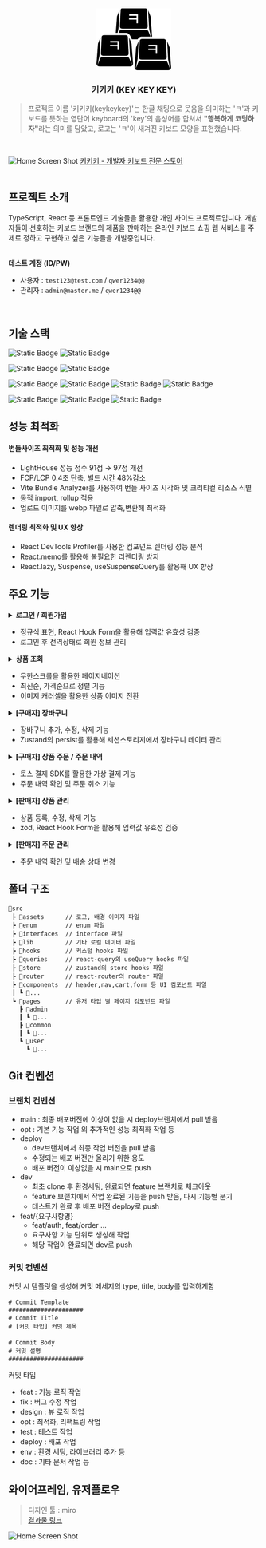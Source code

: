 <br/>
<br/>

<div align="center">
<img src="src/assets/logo-jpg.jpg" width="150px">
<h3>키키키 (KEY KEY KEY)</h3>
</div>

> 프로젝트 이름 '키키키(keykeykey)'는 한글 채팅으로 웃음을 의미하는 'ㅋ'과 키보드를 뜻하는 영단어 keyboard의 'key'의 음성어를 합쳐서 <strong>"행복하게 코딩하자"</strong>라는 의미를 담았고, 로고는 'ㅋ'이 새겨진 키보드 모양을 표현했습니다.

<br>

![Home Screen Shot](https://raw.githubusercontent.com/k-impossible/my-assets/main/keykeykey/home.webp?token=GHSAT0AAAAAACQK7BWKBC2UX4ZQH2MSGVLGZWQDF3A)
[키키키 - 개발자 키보드 전문 스토어](https://keykeykey.store)
<br>
<br>

## 프로젝트 소개

TypeScript, React 등 프론트엔드 기술들을 활용한 개인 사이드 프로젝트입니다. 개발자들이 선호하는 키보드 브랜드의 제품을 판매하는 온라인 키보드 쇼핑 웹 서비스를 주제로 정하고 구현하고 싶은 기능들을 개발중입니다. <br><br>

<strong>테스트 계정 (ID/PW)</strong>

- 사용자 : `test123@test.com` / `qwer1234@@`
- 관리자 : `admin@master.me` / `qwer1234@@`

<br>

## 기술 스택

![Static Badge](https://img.shields.io/badge/TypeScript-3178C6?style=for-the-badge&logo=TypeScript&logoColor=white)
![Static Badge](https://img.shields.io/badge/React-20232A?style=for-the-badge&logo=react&logoColor=61DAFB)

![Static Badge](https://img.shields.io/badge/reactquery-FF4154?style=for-the-badge&logo=reactquery&logoColor=white)
![Static Badge](https://img.shields.io/badge/zustand-1E4CC9?style=for-the-badge&logo=react&logoColor=white)
<br>

![Static Badge](https://img.shields.io/badge/tailwindcss-06B6D4?style=for-the-badge&logo=tailwindcss&logoColor=white)
![Static Badge](https://img.shields.io/badge/shadcnui-000000?style=for-the-badge&logo=shadcnui&logoColor=white)
![Static Badge](https://img.shields.io/badge/reacthookform-EC5990?style=for-the-badge&logo=reacthookform&logoColor=white)
![Static Badge](https://img.shields.io/badge/zod-3E67B1?style=for-the-badge&logo=zod&logoColor=white)
<br>

![Static Badge](https://img.shields.io/badge/vite-646CFF?style=for-the-badge&logo=vite&logoColor=white)
![Static Badge](https://img.shields.io/badge/firebase-DD2C00?style=for-the-badge&logo=firebase&logoColor=white)
![Static Badge](https://img.shields.io/badge/vercel-000000?style=for-the-badge&logo=vercel&logoColor=white)
<br>

## 성능 최적화

#### 번들사이즈 최적화 및 성능 개선

- LightHouse 성능 점수 91점 → 97점 개선
- FCP/LCP 0.4초 단축, 빌드 시간 48%감소
- Vite Bundle Analyzer를 사용하여 번들 사이즈 시각화 및 크리티컬 리소스 식별
- 동적 import, rollup 적용
- 업로드 이미지를 webp 파일로 압축,변환해 최적화

#### 렌더링 최적화 및 UX 향상

- React DevTools Profiler를 사용한 컴포넌트 렌더링 성능 분석
- React.memo를 활용해 불필요한 리렌더링 방지
- React.lazy, Suspense, useSuspenseQuery를 활용해 UX 향상

## 주요 기능

<details> <summary style="font-weight:bold">로그인 / 회원가입</summary><br/><p>로그인</p><img src="https://raw.githubusercontent.com/k-impossible/my-assets/main/keykeykey/login.gif?token=GHSAT0AAAAAACQK7BWKECPFAWMMISKJBUUEZWPER5Q" width="600px"/><br/> <br/> <p>회원가입</p><img src="https://raw.githubusercontent.com/k-impossible/my-assets/main/keykeykey/signup.gif?token=GHSAT0AAAAAACQK7BWKY5M3ZKKKU5CERABWZWPEVUQ" width="600px"/></details>

- 정규식 표현, React Hook Form을 활용해 입력값 유효성 검증
- 로그인 후 전역상태로 회원 정보 관리

<details> <summary style="font-weight:bold">상품 조회</summary><br/><img src="https://raw.githubusercontent.com/k-impossible/my-assets/main/keykeykey/product-read.gif?token=GHSAT0AAAAAACQK7BWLWB3NLE2VSXGSM3BYZWQDNGA" width="600px"/><br/></details>

- 무한스크롤을 활용한 페이지네이션
- 최신순, 가격순으로 정렬 기능
- 이미지 캐러셀을 활용한 상품 이미지 전환

<details> <summary style="font-weight:bold">[구매자] 장바구니</summary><br/><img src="https://raw.githubusercontent.com/k-impossible/my-assets/main/keykeykey/cart.gif?token=GHSAT0AAAAAACQK7BWLMA6CIPRVJFBMVV24ZWQIGSA" width="600px"/><br/></details>

- 장바구니 추가, 수정, 삭제 기능
- Zustand의 persist를 활용해 세션스토리지에서 장바구니 데이터 관리

<details> <summary style="font-weight:bold">[구매자] 상품 주문 / 주문 내역</summary><br/><p>상품 주문</p><img src="https://raw.githubusercontent.com/k-impossible/my-assets/main/keykeykey/order.gif?token=GHSAT0AAAAAACQK7BWLKLOXFSTFNJKKDFG4ZWQK25Q" width="600px"/><br/><br/><p>주문 내역</p><img src="https://raw.githubusercontent.com/k-impossible/my-assets/main/keykeykey/order-list.gif?token=GHSAT0AAAAAACQK7BWKJ5PSYALTCP3KZAMIZWQK4PA" width="600px"/></details>

- 토스 결제 SDK를 활용한 가상 결제 기능
- 주문 내역 확인 및 주문 취소 기능

<details> <summary style="font-weight:bold">[판매자] 상품 관리</summary><br/><p>상품 등록</p><img src="https://raw.githubusercontent.com/k-impossible/my-assets/main/keykeykey/product-add.gif?token=GHSAT0AAAAAACQK7BWLLLMLUVF6WBWHCGN2ZWQK6GA" width="600px"/><br/><br/><p>상품 수정</p><img src="https://raw.githubusercontent.com/k-impossible/my-assets/main/keykeykey/product-edit.gif?token=GHSAT0AAAAAACQK7BWKEHYI7F3FROY6EY2GZWQK6OA" width="600px"/><br/><br/><p>상품 삭제</p><img src="https://raw.githubusercontent.com/k-impossible/my-assets/main/keykeykey/product-delete.gif?token=GHSAT0AAAAAACQK7BWLOER5I3QWRGL653UMZWQK6UQ" width="600px"/></details>

- 상품 등록, 수정, 삭제 기능
- zod, React Hook Form을 활용해 입력값 유효성 검증

<details> <summary style="font-weight:bold">[판매자] 주문 관리</summary><br/><img src="https://raw.githubusercontent.com/k-impossible/my-assets/main/keykeykey/order-manage.gif?token=GHSAT0AAAAAACQK7BWL2X3TXW6RBWWETY4CZWQK65Q" width="600px"/><br/></details>

- 주문 내역 확인 및 배송 상태 변경

## 폴더 구조

```text
📂src
 ┣ 📂assets      // 로고, 배경 이미지 파일
 ┣ 📂enum        // enum 파일
 ┣ 📂interfaces  // interface 파일
 ┣ 📂lib         // 기타 로컬 데이터 파일
 ┣ 📂hooks       // 커스텀 hooks 파일
 ┣ 📂queries     // react-query의 useQuery hooks 파일
 ┣ 📂store       // zustand의 store hooks 파일
 ┣ 📂router      // react-router의 router 파일
 ┣ 📂components  // header,nav,cart,form 등 UI 컴포넌트 파일
 ┃ ┗ 📂...
 ┗ 📂pages       // 유저 타입 별 페이지 컴포넌트 파일
   ┣ 📂admin
   ┃ ┗ 📂...
   ┣ 📂common
   ┃ ┗ 📂...
   ┗ 📂user
     ┗ 📂...
```

## Git 컨벤션

### 브랜치 컨벤션

- main : 최종 배포버전에 이상이 없을 시 deploy브랜치에서 pull 받음
- opt : 기본 기능 작업 외 추가적인 성능 최적화 작업 등
- deploy
  - dev브랜치에서 최종 작업 버전을 pull 받음
  - 수정되는 배포 버전만 올리기 위한 용도
  - 배포 버전이 이상없을 시 main으로 push
- dev
  - 최초 clone 후 환경세팅, 완료되면 feature 브랜치로 체크아웃
  - feature 브랜치에서 작업 완료된 기능을 push 받음, 다시 기능별 분기
  - 테스트가 완료 후 배포 버전 deploy로 push
- feat/{요구사항명}
  - feat/auth, feat/order …
  - 요구사항 기능 단위로 생성해 작업
  - 해당 작업이 완료되면 dev로 push

### 커밋 컨벤션

커밋 시 템플릿을 생성해 커밋 메세지의 type, title, body를 입력하게함

```text
# Commit Template
#####################
# Commit Title
# [커밋 타입] 커밋 제목

# Commit Body
# 커밋 설명
#####################
```

커밋 타입

- feat : 기능 로직 작업
- fix : 버그 수정 작업
- design : 뷰 로직 작업
- opt : 최적화, 리팩토링 작업
- test : 테스트 작업
- deploy : 배포 작업
- env : 환경 세팅, 라이브러리 추가 등
- doc : 기타 문서 작업 등

## 와이어프레임, 유저플로우

> 디자인 툴 : miro <br> [결과물 링크](https://miro.com/app/board/uXjVK6Caq5o=/?share_link_id=586957999401)

![Home Screen Shot](https://raw.githubusercontent.com/k-impossible/my-assets/main/keykeykey/wireframe.png?token=GHSAT0AAAAAACQK7BWKOYLQNH4L3MLD5YSWZWQDGVA)
